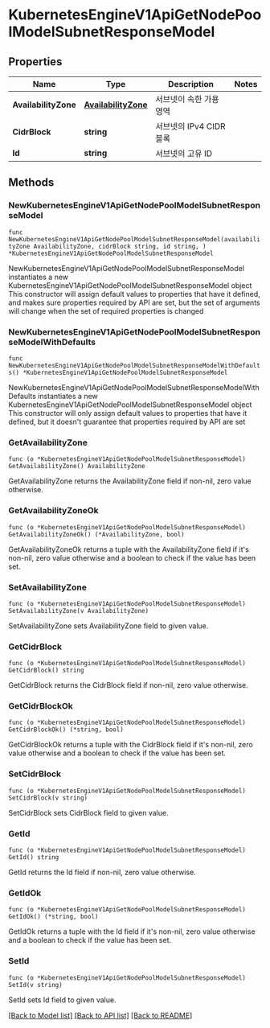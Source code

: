 # KubernetesEngineV1ApiGetNodePoolModelSubnetResponseModel

## Properties

Name | Type | Description | Notes
------------ | ------------- | ------------- | -------------
**AvailabilityZone** | [**AvailabilityZone**](AvailabilityZone.md) | 서브넷이 속한 가용 영역 | 
**CidrBlock** | **string** | 서브넷의 IPv4 CIDR 블록 | 
**Id** | **string** | 서브넷의 고유 ID | 

## Methods

### NewKubernetesEngineV1ApiGetNodePoolModelSubnetResponseModel

`func NewKubernetesEngineV1ApiGetNodePoolModelSubnetResponseModel(availabilityZone AvailabilityZone, cidrBlock string, id string, ) *KubernetesEngineV1ApiGetNodePoolModelSubnetResponseModel`

NewKubernetesEngineV1ApiGetNodePoolModelSubnetResponseModel instantiates a new KubernetesEngineV1ApiGetNodePoolModelSubnetResponseModel object
This constructor will assign default values to properties that have it defined,
and makes sure properties required by API are set, but the set of arguments
will change when the set of required properties is changed

### NewKubernetesEngineV1ApiGetNodePoolModelSubnetResponseModelWithDefaults

`func NewKubernetesEngineV1ApiGetNodePoolModelSubnetResponseModelWithDefaults() *KubernetesEngineV1ApiGetNodePoolModelSubnetResponseModel`

NewKubernetesEngineV1ApiGetNodePoolModelSubnetResponseModelWithDefaults instantiates a new KubernetesEngineV1ApiGetNodePoolModelSubnetResponseModel object
This constructor will only assign default values to properties that have it defined,
but it doesn't guarantee that properties required by API are set

### GetAvailabilityZone

`func (o *KubernetesEngineV1ApiGetNodePoolModelSubnetResponseModel) GetAvailabilityZone() AvailabilityZone`

GetAvailabilityZone returns the AvailabilityZone field if non-nil, zero value otherwise.

### GetAvailabilityZoneOk

`func (o *KubernetesEngineV1ApiGetNodePoolModelSubnetResponseModel) GetAvailabilityZoneOk() (*AvailabilityZone, bool)`

GetAvailabilityZoneOk returns a tuple with the AvailabilityZone field if it's non-nil, zero value otherwise
and a boolean to check if the value has been set.

### SetAvailabilityZone

`func (o *KubernetesEngineV1ApiGetNodePoolModelSubnetResponseModel) SetAvailabilityZone(v AvailabilityZone)`

SetAvailabilityZone sets AvailabilityZone field to given value.


### GetCidrBlock

`func (o *KubernetesEngineV1ApiGetNodePoolModelSubnetResponseModel) GetCidrBlock() string`

GetCidrBlock returns the CidrBlock field if non-nil, zero value otherwise.

### GetCidrBlockOk

`func (o *KubernetesEngineV1ApiGetNodePoolModelSubnetResponseModel) GetCidrBlockOk() (*string, bool)`

GetCidrBlockOk returns a tuple with the CidrBlock field if it's non-nil, zero value otherwise
and a boolean to check if the value has been set.

### SetCidrBlock

`func (o *KubernetesEngineV1ApiGetNodePoolModelSubnetResponseModel) SetCidrBlock(v string)`

SetCidrBlock sets CidrBlock field to given value.


### GetId

`func (o *KubernetesEngineV1ApiGetNodePoolModelSubnetResponseModel) GetId() string`

GetId returns the Id field if non-nil, zero value otherwise.

### GetIdOk

`func (o *KubernetesEngineV1ApiGetNodePoolModelSubnetResponseModel) GetIdOk() (*string, bool)`

GetIdOk returns a tuple with the Id field if it's non-nil, zero value otherwise
and a boolean to check if the value has been set.

### SetId

`func (o *KubernetesEngineV1ApiGetNodePoolModelSubnetResponseModel) SetId(v string)`

SetId sets Id field to given value.



[[Back to Model list]](../README.md#documentation-for-models) [[Back to API list]](../README.md#documentation-for-api-endpoints) [[Back to README]](../README.md)


